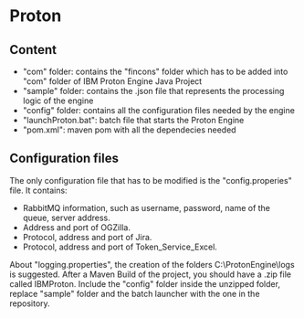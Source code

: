 # Proton

## Content

* "com" folder: contains the "fincons" folder which has to be added into "com" folder of IBM Proton Engine Java Project
* "sample" folder: contains the .json file that represents the processing logic of the engine
* "config" folder: contains all the configuration files needed by the engine
* "launchProton.bat": batch file that starts the Proton Engine
* "pom.xml": maven pom with all the dependecies needed

## Configuration files

The only configuration file that has to be modified is the "config.properies" file. It contains:

* RabbitMQ information, such as username, password, name of the queue, server address.
* Address and port of OGZilla.
* Protocol, address and port of Jira.
* Protocol, address and port of Token_Service_Excel.

About "logging.properties", the creation of the folders C:\ProtonEngine\logs is suggested.
After a Maven Build of the project, you should have a .zip file called IBMProton. Include the "config" folder inside the unzipped folder, replace "sample" folder and the batch launcher with the one in the repository.